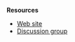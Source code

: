 **Resources**

* [Web site](http://nanoc.ws/)
* [Discussion group](http://groups.google.com/group/nanoc)
